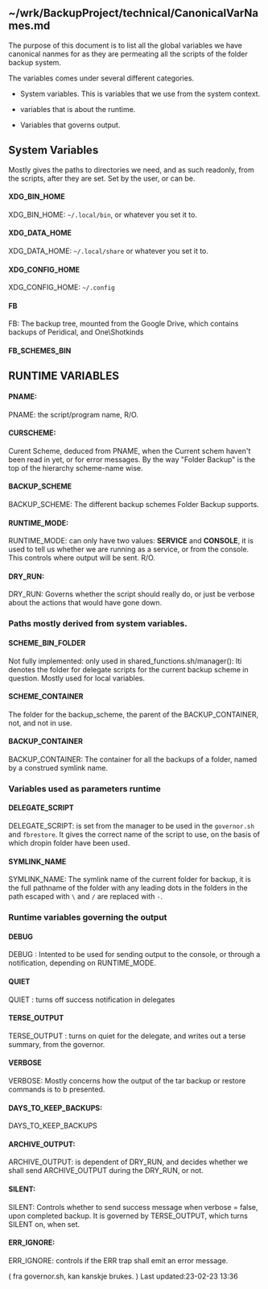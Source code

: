 ~/wrk/BackupProject/technical/CanonicalVarNames.md
--------------------------------------------------

The purpose of this document is to list all the global variables we
have canonical nanmes for as they are permeating all the
scripts of the folder backup system.


The variables comes under several different categories.

* System variables.
This is variables that we use from the system context.


* variables that is about the runtime.



* Variables that governs output.


##  System Variables

Mostly gives the paths to directories we need, and as such
readonly, from the scripts, after they are set. Set by the
user, or can be.

#### XDG\_BIN\_HOME
XDG\_BIN\_HOME: `~/.local/bin`, or whatever you set it to.

#### XDG\_DATA\_HOME
XDG\_DATA\_HOME: `~/.local/share` or whatever you set it to.

#### XDG\_CONFIG_HOME
XDG\_CONFIG_HOME: `~/.config`

#### FB
FB: The backup tree, mounted from the Google Drive,
which contains backups of Peridical, and One\Shotkinds 

#### FB\_SCHEMES\_BIN



## RUNTIME VARIABLES

#### PNAME:
PNAME: the script/program name, R/O.

#### CURSCHEME:
Curent Scheme, deduced from PNAME, when the Current schem
haven't been read in yet, or for error messages. By the way
"Folder Backup" is the top of the hierarchy scheme-name wise.

#### BACKUP\_SCHEME
BACKUP\_SCHEME: The different backup schemes Folder Backup
supports.


#### RUNTIME\_MODE:
RUNTIME\_MODE: can only have  two values: **SERVICE**
and **CONSOLE**, it is used to tell us whether we are
running as a service, or from the console. This controls
where output will be sent. R/O.

#### DRY\_RUN:
DRY\_RUN:  Governs whether the script should really do, or
just be verbose about the actions that would have gone down.


### Paths mostly derived from system variables.

#### SCHEME\_BIN\_FOLDER
Not fully implemented: only used in shared_functions.sh/manager(): Iti
denotes the folder for delegate scripts for the current backup
scheme in question. Mostly used for local variables.


#### SCHEME\_CONTAINER

The folder for the backup\_scheme, the parent of the
BACKUP\_CONTAINER, not, and not in use.


#### BACKUP\_CONTAINER
BACKUP\_CONTAINER: The container for all the backups of a
folder, named by a construed symlink name.

### Variables used as parameters runtime

#### DELEGATE\_SCRIPT
DELEGATE\_SCRIPT: is set from the manager to be used in the
`governor.sh` and `fbrestore`. It gives the correct name of
the script to use, on the basis of which dropin folder have
been used.

#### SYMLINK\_NAME
SYMLINK\_NAME: The symlink name of the current folder for
backup, it is the full pathname of the folder with  any
leading dots in the folders in the path escaped with `\` and
`/` are replaced with `-`.


### Runtime variables governing the output


#### DEBUG
DEBUG : Intented to be used for sending output to the
console, or through a notification, depending on
RUNTIME\_MODE.

#### QUIET
QUIET : turns off success notification in delegates

#### TERSE\_OUTPUT
TERSE\_OUTPUT : turns on quiet for the delegate, and writes out
a terse summary, from the governor.

#### VERBOSE
VERBOSE: Mostly concerns how the output of the  tar backup
or restore commands is to b presented.


#### DAYS\_TO\_KEEP\_BACKUPS:
DAYS\_TO\_KEEP\_BACKUPS

#### ARCHIVE\_OUTPUT:
ARCHIVE\_OUTPUT: is dependent of DRY\_RUN, and decides
whether we shall send ARCHIVE\_OUTPUT during the DRY\_RUN,
or not.


#### SILENT:
SILENT: Controls whether to send success message
when verbose = false, upon completed backup. It is governed
by TERSE\_OUTPUT,  which  turns SILENT on, when set.

#### ERR_IGNORE:
ERR_IGNORE: controls if the ERR trap shall emit an error
message.

( fra governor.sh, kan kanskje brukes. )
  Last updated:23-02-23 13:36

